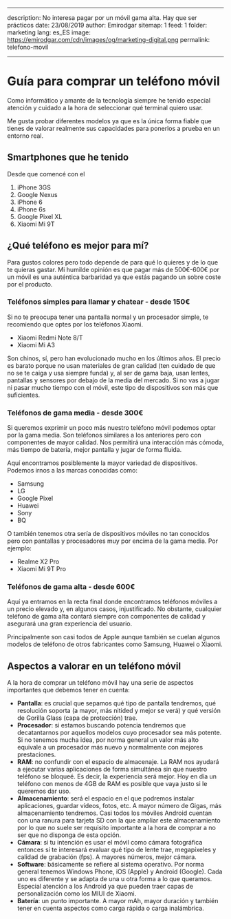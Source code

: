 
---
description: No interesa pagar por un móvil gama alta. Hay que ser prácticos
date: 23/08/2019
author: Emirodgar
sitemap: 1
feed: 1
folder: marketing
lang: es_ES
image: https://emirodgar.com/cdn/images/og/marketing-digital.png
permalink: telefono-movil

---

# Guía para comprar un teléfono móvil

Como informático y amante de la tecnología siempre he tenido especial atención y cuidado a la hora de seleccionar qué terminal quiero usar.

Me gusta probar diferentes modelos ya que es la única forma fiable que tienes de valorar realmente sus capacidades para ponerlos a prueba en un entorno real.

## Smartphones que he tenido

Desde que comencé con el 

 1. iPhone 3GS  
 2. Google Nexus
 3. iPhone 6
 4. iPhone 6s
 5. Google Pixel XL
 6. Xiaomi Mi 9T

## ¿Qué teléfono es mejor para mí?

Para gustos colores pero todo depende de para qué lo quieres y de lo que te quieras gastar. Mi humilde opinión es que pagar más de 500€-600€ por un móvil es una auténtica barbaridad ya que estás pagando un sobre coste por el producto. 

### Teléfonos simples para llamar y chatear - desde 150€ 

Si no te preocupa tener una pantalla normal y un procesador simple, te recomiendo que optes por los teléfonos Xiaomi.

 - Xiaomi Redmi Note 8/T 
 - Xiaomi Mi A3

Son chinos, sí, pero han evolucionado mucho en los últimos años. El precio es barato porque no usan materiales de gran calidad (ten cuidado de que no se te caiga y usa siempre funda) y, al ser de gama baja, usan lentes, pantallas y sensores por debajo de la media del mercado. Si no vas a jugar ni pasar mucho tiempo con el móvil, este tipo de dispositivos son más que suficientes.

### Teléfonos de gama media - desde 300€

Si queremos exprimir un poco más nuestro teléfono móvil podemos optar por la gama media. Son teléfonos similares a los anteriores pero con componentes de mayor calidad. Nos permitirá una interacción más cómoda, más tiempo de batería, mejor pantalla y jugar de forma fluida.

Aquí encontramos posiblemente la mayor variedad de dispositivos. Podemos irnos a las marcas conocidas como:

- Samsung
- LG
- Google Pixel
- Huawei
- Sony
- BQ

O también tenemos otra sería de dispositivos móviles no tan conocidos pero con pantallas y procesadores muy por encima de la gama media. Por ejemplo:

- Realme X2 Pro
- Xiaomi Mi 9T Pro

### Teléfonos de gama alta - desde 600€

Aquí ya entramos en la recta final donde encontramos teléfonos móviles a un precio elevado y, en algunos casos, injustificado. No obstante, cualquier teléfono de gama alta contará siempre con componentes de calidad y asegurará una gran experiencia del usuario.

Principalmente son casi todos de Apple aunque también se cuelan algunos modelos de teléfono de otros fabricantes como Samsung, Huawei o Xiaomi.

## Aspectos a valorar en un teléfono móvil

A la hora de comprar un teléfono móvil hay una serie de aspectos importantes que debemos tener en cuenta:

 - **Pantalla**: es crucial que sepamos qué tipo de pantalla tendremos, qué resolución soporta (a mayor, más nitided y mejor se verá) y qué versión de Gorilla Glass (capa de protección) trae. 
 - **Procesador**: si estamos buscando potencia tendremos que decatantarnos por aquellos modelos cuyo procesador sea más potente. Si no tenemos mucha idea, por norma general un valor más alto equivale a un procesador más nuevo y normalmente con mejores prestaciones.
 - **RAM**: no confundir con el espacio de almacenaje. La RAM nos ayudará a ejecutar varias aplicaciones de forma simultánea sin que nuestro teléfono se bloqueé. Es decir, la experiencia será mejor. Hoy en día un teléfono con menos de 4GB de RAM es posible que vaya justo si le queremos dar uso.
 - **Almacenamiento**: será el espacio en el que podremos instalar aplicaciones, guardar vídeos, fotos, etc. A mayor número de Gigas, más almacenamiento tendremos. Casi todos los móviles Android cuentan con una ranura para tarjeta SD con la que ampliar este almacenamiento por lo que no suele ser requisito importante a la hora de comprar a no ser que no disponga de esta opción.
 - **Cámara**: si tu intención es usar el móvil como cámara fotográfica entonces sí te interesará evaluar qué tipo de lente trae, megapíxeles y calidad de grabación (fps). A mayores números, mejor cámara.
 - **Software**: básicamente se refiere al sistema operativo. Por norma general tenemos Windows Phone, iOS (Apple) y Android (Google). Cada uno es diferente y se adapta de una u otra forma a lo que queramos. Especial atención a los Android ya que pueden traer capas de personalización como los MIUI de Xiaomi.  
 - **Batería**: un punto importante. A mayor mAh, mayor duración y también tener en cuenta aspectos como carga rápida o carga inalámbrica.

<!--stackedit_data:
eyJoaXN0b3J5IjpbLTEwOTgyMzYyOTMsLTEzODIxMzQxMTMsLT
M0MjQ3NzU3NywtMTMzNzA4Njg4NSwtNTM4MTcwOTAwXX0=
-->